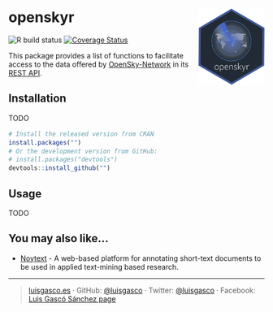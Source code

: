 
<!-- README.md is generated from README.Rmd. Please edit that file -->

# openskyr <img src="man/figures/logo.png" align="right"  height = 150/>

<!-- badges: start -->

![R build
status](https://github.com/luisgasco/openskyr/workflows/R-CMD-check/badge.svg)
[![Coverage
Status](https://codecov.io/gh/luisgasco/openskyr/branch/master/graph/badge.svg)](https://codecov.io/gh/luisgasco/openskyr)
<!-- badges: end -->

This package provides a list of functions to facilitate access to the
data offered by [OpenSky-Network](https://opensky-network.org/) in its
[REST API](https://opensky-network.org/apidoc/rest.html).

## Installation

TODO

``` r
# Install the released version from CRAN
install.packages("")
# Or the development version from GitHub:
# install.packages("devtools")
devtools::install_github("")
```

## Usage

TODO

## You may also like…

  - [Noytext](https://github.com/luisgasco/Ropensky) - A web-based
    platform for annotating short-text documents to be used in applied
    text-mining based research.

-----

> [luisgasco.es](http://luisgasco.es/) · GitHub:
> [@luisgasco](https://github.com/luisgasco) · Twitter:
> [@luisgasco](https://twitter.com/luisgasco) · Facebook: [Luis Gascó
> Sánchez
> page](https://www.facebook.com/Luis-Gasco-Sanchez-165003227504667)
